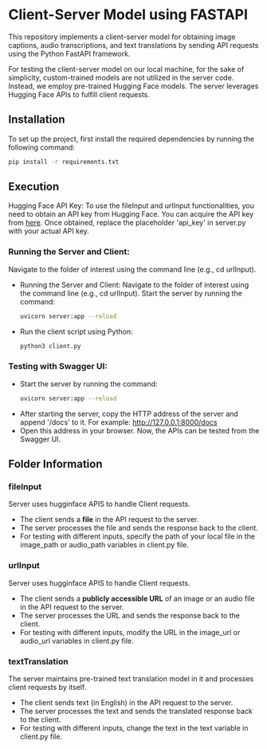 # Client-Server Model using FASTAPI

This repository implements a client-server model for obtaining image captions, audio transcriptions, and text translations by sending API requests using the Python FastAPI framework.


For testing the client-server model on our local machine, for the sake of simplicity, custom-trained models are not utilized in the server code. Instead, we employ pre-trained Hugging Face models. The server leverages Hugging Face APIs to fulfill client requests.

## Installation

To set up the project, first install the required dependencies by running the following command:

```bash
pip install -r requirements.txt 
```

## Execution
Hugging Face API Key: To use the fileInput and urlInput functionalities, you need to obtain an API key from Hugging Face. You can acquire the API key from [here](https://huggingface.co/settings/tokens). Once obtained, replace the placeholder 'api_key' in server.py with your actual API key.

### Running the Server and Client:

Navigate to the folder of interest using the command line (e.g., cd urlInput).
- Running the Server and Client:
  Navigate to the folder of interest using the command line (e.g., cd urlInput).
  Start the server by running the command:
  ```bash
  uvicorn server:app --reload
  ```
- Run the client script using Python:
  ```bash
  python3 client.py
  ```
### Testing with Swagger UI:
- Start the server by running the command:
  ```bash
  uvicorn server:app --reload
  ```
- After starting the server, copy the HTTP address of the server and append '/docs' to it. 
  For example: http://127.0.0.1:8000/docs
- Open this address in your browser. Now, the APIs can be tested from the Swagger UI.

## Folder Information
### fileInput
Server uses hugginface APIS to handle Client requests.
- The client sends a **file** in the API request to the server.
- The server processes the file and sends the response back to the client.
- For testing with different inputs, specify the path of your local file in the image_path or audio_path variables in client.py file.

### urlInput
Server uses hugginface APIS to handle Client requests.
- The client sends a **publicly accessible URL** of an image or an audio file in the API request to the server.
- The server processes the URL and sends the response back to the client.
- For testing with different inputs, modify the URL in the image_url or audio_url variables in client.py file.

### textTranslation
The server maintains pre-trained text translation model in it and processes client requests by itself.
- The client sends text (in English) in the API request to the server.
- The server processes the text and sends the translated response back to the client.
- For testing with different inputs, change the text in the text variable in client.py file.